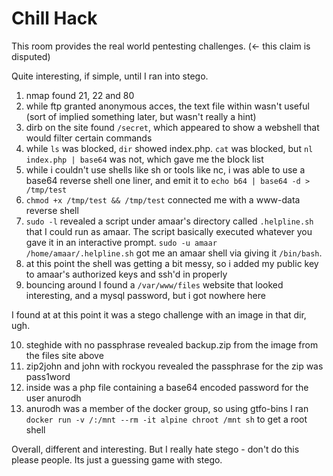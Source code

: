 # Chill Hack

This room provides the real world pentesting challenges. (<- this claim is disputed)

Quite interesting, if simple, until I ran into stego.

1. nmap found 21, 22 and 80
2. while ftp granted anonymous acces, the text file within wasn't useful (sort of implied something later, but wasn't really a hint)
3. dirb on the site found `/secret`, which appeared to show a webshell that would filter certain commands
4. while `ls` was blocked, `dir` showed index.php. `cat` was blocked, but `nl index.php | base64` was not, which gave me the block list
5. while i couldn't use shells like sh or tools like nc, i was able to use a base64 reverse shell one liner, and emit it to `echo b64 | base64 -d > /tmp/test`
6. `chmod +x /tmp/test && /tmp/test` connected me with a www-data reverse shell
7. `sudo -l` revealed a script under amaar's directory called `.helpline.sh` that I could run as amaar. The script basically executed whatever you gave it in an interactive prompt. `sudo -u amaar /home/amaar/.helpline.sh` got me an amaar shell via giving it `/bin/bash`.
8. at this point the shell was getting a bit messy, so i added my public key to amaar's authorized keys and ssh'd in properly
9. bouncing around I found a `/var/www/files` website that looked interesting, and a mysql password, but i got nowhere here

I found at at this point it was a stego challenge with an image in that dir, ugh.

10. steghide with no passphrase revealed backup.zip from the image from the files site above
11. zip2john and john with rockyou revealed the passphrase for the zip was pass1word
12. inside was a php file containing a base64 encoded password for the user anurodh
13. anurodh was a member of the docker group, so using gtfo-bins I ran `docker run -v /:/mnt --rm -it alpine chroot /mnt sh` to get a root shell

Overall, different and interesting. But I really hate stego - don't do this please people. Its just a guessing game with stego.
